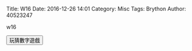 Title: W16
Date: 2016-12-26 14:01
Category: Misc
Tags: Brython
Author: 40523247

w16

<!-- PELICAN_END_SUMMARY -->

<!-- 導入 Brython 標準程式庫 -->

<script type="text/javascript" 
    src="https://cdn.rawgit.com/brython-dev/brython/master/www/src/brython_dist.js">
</script>

<!-- 啟動 Brython -->

<script>
window.onload=function(){
brython(1);
}
</script>

<!-- 以下實際利用  Brython 畫圖 -->

<div id="con"></div>
<script type="text/python3">
from browser import alert
from browser import document
from browser import html
import random
#print("test")
#alert("test")
con1=document["con"]
#import random
#1. 利用亂數模組產生標準答案
  標準答案=random.randint(1,100)
  
#2.取得使用者所猜的整數(可以使用try except 防止輸入非整數)
#3.根據使用者與標準答案比大小,並且回應提示字串
#4.假如利用while迴圈,可以在使用者沒有猜對之前繼續輸入,並累積猜題次數
'''
con1<=str(標準答案)
''''
try:
  for i in range (1):
     #con1<="test"+"<br/>"
     yourInput=int(input("請輸入一個整數!"))
     con1<="test"+html.BR()
     output=yourInput+1
     con1<="請輸入的整數加上1之後,為"+str(output)
except: 
    con1<="拜託請輸入整數!"   
    '''
def b1(e):
    alert("click")
document["b1"].bind("click",b1)
  
  </script>
  <button id="b1">玩猜數字遊戲</button>